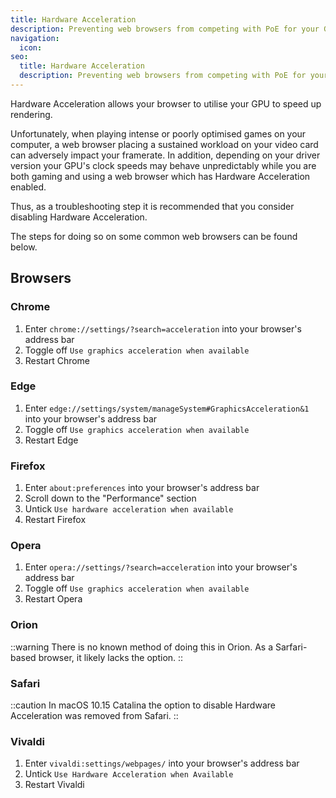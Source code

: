 ```yaml
---
title: Hardware Acceleration
description: Preventing web browsers from competing with PoE for your GPU's resources
navigation:
  icon:
seo:
  title: Hardware Acceleration
  description: Preventing web browsers from competing with PoE for your GPU's resources.
---
```


Hardware Acceleration allows your browser to utilise your GPU to speed up rendering.

Unfortunately, when playing intense or poorly optimised games on your computer, a web browser placing a sustained workload on your video card can adversely impact your framerate. In addition, depending on your driver version your GPU's clock speeds may behave unpredictably while you are both gaming and using a web browser which has Hardware Acceleration enabled.

Thus, as a troubleshooting step it is recommended that you consider disabling Hardware Acceleration.

The steps for doing so on some common web browsers can be found below.
 
 
## Browsers

### Chrome

1. Enter `chrome://settings/?search=acceleration` into your browser's address bar
2. Toggle off `Use graphics acceleration when available`
3. Restart Chrome
 
 
### Edge

1. Enter `edge://settings/system/manageSystem#GraphicsAcceleration&1` into your browser's address bar
2. Toggle off `Use graphics acceleration when available`
3. Restart Edge
 
 
### Firefox

1. Enter `about:preferences` into your browser's address bar
2. Scroll down to the "Performance" section
3. Untick `Use hardware acceleration when available`
4. Restart Firefox
 
 
### Opera

1. Enter `opera://settings/?search=acceleration` into your browser's address bar
2. Toggle off `Use graphics acceleration when available`
3. Restart Opera
 
 
### Orion

::warning
There is no known method of doing this in Orion. As a Sarfari-based browser, it likely lacks the option.
::
 
 
### Safari

::caution
In macOS 10.15 Catalina the option to disable Hardware Acceleration was removed from Safari.
::
 
 
### Vivaldi

1. Enter `vivaldi:settings/webpages/` into your browser's address bar
2. Untick `Use Hardware Acceleration when Available`
3. Restart Vivaldi